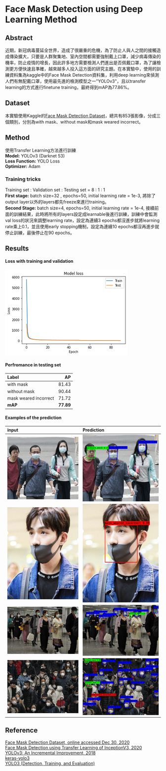 # Face Mask Detection using Deep Learning Method

## Abstract
近期，新冠病毒蔓延全世界，造成了很嚴重的危機，為了防止人與人之間的接觸造成傳染擴大，只要是人群聚集地、室內空間都需要強制戴上口罩，減少病毒傳染的機率，防止疫情的增長，因此許多地方需要檢測人們進出是否佩戴口罩，為了讓檢測更方便快速且準確，越來越多人投入這方面的研究主題。在本實驗中，使用的訓練資料集為kaggle中的Face Mask Detection資料集，利用deep learning來偵測人們有無配戴口罩，使用最先進的檢測模型之一"YOLOv3"，且以transfer learning的方式進行finetune training，最終得到mAP為77.86%。

## Dataset
本實驗使用Kaggle的[Face Mask Detection Dataset](https://www.kaggle.com/andrewmvd/face-mask-detection)，總共有853張影像，分成三個類別，分別為with mask、without mask和mask weared incorrect。

## Method
使用Transfer Learning方法進行訓練  
**Model:** YOLOv3 (Darknet 53)  
**Loss Function:** YOLO Loss  
**Optimizer:** Adam  
### Training tricks
Training set : Validation set : Testing set = 8 : 1 : 1  
**First stage:** batch size=32 , epochs=50, initial learning rate = 1e-3, 將除了output layer以外的layers都先freeze來進行training。  
**Second Stage:** batch size=4, epochs=50, initial learning rate = 1e-4, 接續前面的訓練結果，此時將所有的layers設定成learnable後進行訓練，訓練中會監測val loss的狀況來調整learning rate，設定為連續3 epochs都沒進步就將learning rate乘上0.1，並且使用early stopping機制，設定為連續10 epochs都沒再進步就停止訓練，最後停止在90 epochs。  

## Results

#### Loss with training and validation
![YOLO Loss](https://github.com/ChengZheWu/Principles-and-Applications-of-Digital-Image-Processing/blob/main/term_project/data/loss.png)

#### Perfromance in testing set
Label                 | AP       
:---------------------|----------:
with mask             |81.43     
without mask          |90.44  
mask weared incorrect |71.72
**mAP**               |**77.89**

#### Examples of the prediction
input                 | Prediction     
:---------------------|:----------
![809](https://github.com/ChengZheWu/Principles-and-Applications-of-Digital-Image-Processing/blob/main/term_project/data/maksssksksss809.png)|![809p](https://github.com/ChengZheWu/Principles-and-Applications-of-Digital-Image-Processing/blob/main/term_project/data/809.png)
![832](https://github.com/ChengZheWu/Principles-and-Applications-of-Digital-Image-Processing/blob/main/term_project/data/maksssksksss832.png)|![832p](https://github.com/ChengZheWu/Principles-and-Applications-of-Digital-Image-Processing/blob/main/term_project/data/832.png)
![807](https://github.com/ChengZheWu/Principles-and-Applications-of-Digital-Image-Processing/blob/main/term_project/data/maksssksksss807.png)|![807p](https://github.com/ChengZheWu/Principles-and-Applications-of-Digital-Image-Processing/blob/main/term_project/data/807.png)
![795](https://github.com/ChengZheWu/Principles-and-Applications-of-Digital-Image-Processing/blob/main/term_project/data/maksssksksss795.png)|![795p](https://github.com/ChengZheWu/Principles-and-Applications-of-Digital-Image-Processing/blob/main/term_project/data/795.png)

## Reference
[Face Mask Detection Dataset, online accessed Dec 30, 2020](https://www.kaggle.com/andrewmvd/face-mask-detection)  
[Face Mask Detection using Transfer Learning of InceptionV3, 2020](https://arxiv.org/abs/2009.08369)  
[YOLOv3: An Incremental Improvement, 2018](https://arxiv.org/abs/1804.02767)  
[keras-yolo3](https://github.com/qqwweee/keras-yolo3)  
[YOLO3 (Detection, Training, and Evaluation)](https://github.com/experiencor/keras-yolo3)  
